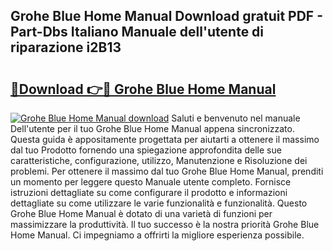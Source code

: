 ## Grohe Blue Home Manual Download gratuit PDF - Part-Dbs Italiano Manuale dell'utente di riparazione i2B13

# <h2><a href="http://dfgjw9.blite.top/?on=Grohe+Blue+Home+Manual">🔗Download 👉🔴 Grohe Blue Home Manual</a></h2>

[![Grohe Blue Home Manual download](https://i.imgur.com/lujVjoI.png)](http://dfgjw9.blite.top/?on=Grohe+Blue+Home+Manual)
Saluti e benvenuto nel manuale Dell'utente per il tuo Grohe Blue Home Manual appena sincronizzato. Questa guida è appositamente progettata per aiutarti a ottenere il massimo dal tuo Prodotto fornendo una spiegazione approfondita delle sue caratteristiche, configurazione, utilizzo, Manutenzione e Risoluzione dei problemi. Per ottenere il massimo dal tuo Grohe Blue Home Manual, prenditi un momento per leggere questo Manuale utente completo. Fornisce istruzioni dettagliate su come configurare il prodotto e informazioni dettagliate su come utilizzare le varie funzionalità e funzionalità. Questo Grohe Blue Home Manual è dotato di una varietà di funzioni per massimizzare la produttività. Il tuo successo è la nostra priorità Grohe Blue Home Manual. Ci impegniamo a offrirti la migliore esperienza possibile.
